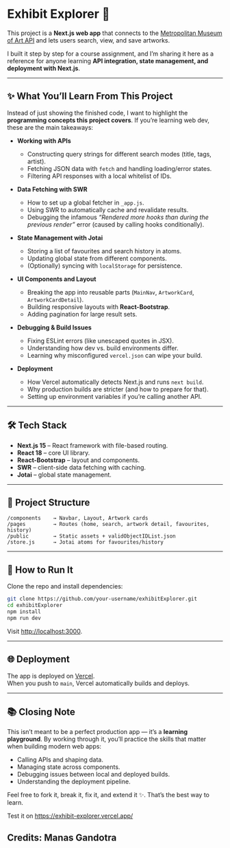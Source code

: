 
# Exhibit Explorer 🎨  

This project is a **Next.js web app** that connects to the [Metropolitan Museum of Art API](https://metmuseum.github.io/) and lets users search, view, and save artworks.  

I built it step by step for a course assignment, and I’m sharing it here as a reference for anyone learning **API integration, state management, and deployment with Next.js**.

---

## ✨ What You’ll Learn From This Project

Instead of just showing the finished code, I want to highlight the **programming concepts this project covers**. If you’re learning web dev, these are the main takeaways:

- **Working with APIs**  
  - Constructing query strings for different search modes (title, tags, artist).  
  - Fetching JSON data with `fetch` and handling loading/error states.  
  - Filtering API responses with a local whitelist of IDs.

- **Data Fetching with SWR**  
  - How to set up a global fetcher in `_app.js`.  
  - Using SWR to automatically cache and revalidate results.  
  - Debugging the infamous *“Rendered more hooks than during the previous render”* error (caused by calling hooks conditionally).

- **State Management with Jotai**  
  - Storing a list of favourites and search history in atoms.  
  - Updating global state from different components.  
  - (Optionally) syncing with `localStorage` for persistence.

- **UI Components and Layout**  
  - Breaking the app into reusable parts (`MainNav`, `ArtworkCard`, `ArtworkCardDetail`).  
  - Building responsive layouts with **React-Bootstrap**.  
  - Adding pagination for large result sets.

- **Debugging & Build Issues**  
  - Fixing ESLint errors (like unescaped quotes in JSX).  
  - Understanding how dev vs. build environments differ.  
  - Learning why misconfigured `vercel.json` can wipe your build.  

- **Deployment**  
  - How Vercel automatically detects Next.js and runs `next build`.  
  - Why production builds are stricter (and how to prepare for that).  
  - Setting up environment variables if you’re calling another API.  

---

## 🛠️ Tech Stack
- **Next.js 15** – React framework with file-based routing.  
- **React 18** – core UI library.  
- **React-Bootstrap** – layout and components.  
- **SWR** – client-side data fetching with caching.  
- **Jotai** – global state management.  

---

## 🧩 Project Structure
```
/components    → Navbar, Layout, Artwork cards
/pages         → Routes (home, search, artwork detail, favourites, history)
/public        → Static assets + validObjectIDList.json
/store.js      → Jotai atoms for favourites/history
```

---

## 🚀 How to Run It
Clone the repo and install dependencies:

```bash
git clone https://github.com/your-username/exhibitExplorer.git
cd exhibitExplorer
npm install
npm run dev
```

Visit [http://localhost:3000](http://localhost:3000).

---

## 🌐 Deployment
The app is deployed on [Vercel](https://vercel.com).  
When you push to `main`, Vercel automatically builds and deploys.  

---

## 📚 Closing Note
This isn’t meant to be a perfect production app — it’s a **learning playground**. By working through it, you’ll practice the skills that matter when building modern web apps:

- Calling APIs and shaping data.  
- Managing state across components.  
- Debugging issues between local and deployed builds.  
- Understanding the deployment pipeline.  

Feel free to fork it, break it, fix it, and extend it ✨. That’s the best way to learn.  

Test it on https://exhibit-explorer.vercel.app/

## Credits: Manas Gandotra
